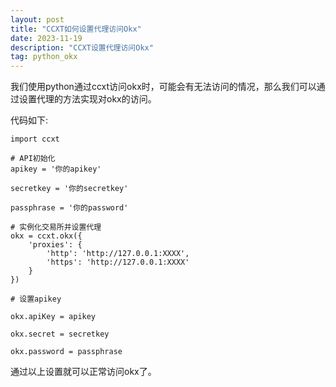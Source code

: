 ```yaml
---
layout: post
title: "CCXT如何设置代理访问Okx"
date: 2023-11-19
description: "CCXT设置代理访问Okx"
tag: python_okx
--- 
```


我们使用python通过ccxt访问okx时，可能会有无法访问的情况，那么我们可以通过设置代理的方法实现对okx的访问。

代码如下:

    import ccxt
  
    # API初始化
    apikey = '你的apikey'
  
    secretkey = '你的secretkey'
  
    passphrase = '你的password'
  
    # 实例化交易所并设置代理
    okx = ccxt.okx({
        'proxies': {
            'http': 'http://127.0.0.1:XXXX',
            'https': 'http://127.0.0.1:XXXX'
        }
    })
  
    # 设置apikey
  
    okx.apiKey = apikey
  
    okx.secret = secretkey
  
    okx.password = passphrase
  
通过以上设置就可以正常访问okx了。  

  


  
